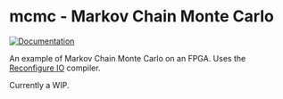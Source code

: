 # mcmc - Markov Chain Monte Carlo

[![Documentation](https://godoc.org/github.com/ReconfigureIO/mcmc?status.svg)](http://godoc.org/github.com/ReconfigureIO/mcmc)

An example of Markov Chain Monte Carlo on an FPGA. Uses the [Reconfigure IO](http://docs.reconfigure.io/features.html) compiler.

Currently a WIP.

<!--
## Benchmarks

| Client | Time |
| ------ | ---- |
| CPU | 789068 ns |
| FPGA | 0.007774 ms |

-->
